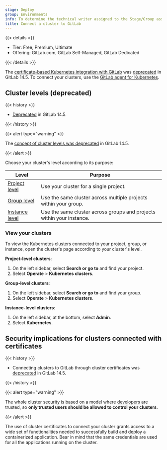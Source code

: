 ```yaml
---
stage: Deploy
group: Environments
info: To determine the technical writer assigned to the Stage/Group associated with this page, see https://handbook.gitlab.com/handbook/product/ux/technical-writing/#assignments
title: Connect a cluster to GitLab
---
```


{{< details >}}

- Tier: Free, Premium, Ultimate
- Offering: GitLab.com, GitLab Self-Managed, GitLab Dedicated

{{< /details >}}

The [certificate-based Kubernetes integration with GitLab](../_index.md)
was [deprecated](https://gitlab.com/groups/gitlab-org/configure/-/epics/8)
in GitLab 14.5. To connect your clusters, use the [GitLab agent for Kubernetes](../../../clusters/agent/_index.md).

## Cluster levels (deprecated)

{{< history >}}

- [Deprecated](https://gitlab.com/groups/gitlab-org/configure/-/epics/8) in GitLab 14.5.

{{< /history >}}

{{< alert type="warning" >}}

The [concept of cluster levels was deprecated](../_index.md#cluster-levels)
in GitLab 14.5.

{{< /alert >}}

Choose your cluster's level according to its purpose:

| Level                                                  | Purpose |
|--------------------------------------------------------|---------|
| [Project level](../../../project/clusters/_index.md)   | Use your cluster for a single project. |
| [Group level](../../../group/clusters/_index.md)       | Use the same cluster across multiple projects within your group. |
| [Instance level](../../../instance/clusters/_index.md) | Use the same cluster across groups and projects within your instance. |

### View your clusters

To view the Kubernetes clusters connected to your project,
group, or instance, open the cluster's page according to
your cluster's level.

**Project-level clusters**:

1. On the left sidebar, select **Search or go to** and find your project.
1. Select **Operate** > **Kubernetes clusters**.

**Group-level clusters**:

1. On the left sidebar, select **Search or go to** and find your group.
1. Select **Operate** > **Kubernetes clusters**.

**Instance-level clusters**:

1. On the left sidebar, at the bottom, select **Admin**.
1. Select **Kubernetes**.

## Security implications for clusters connected with certificates

{{< history >}}

- Connecting clusters to GitLab through cluster certificates was [deprecated](https://gitlab.com/groups/gitlab-org/configure/-/epics/8) in GitLab 14.5.

{{< /history >}}

{{< alert type="warning" >}}

The whole cluster security is based on a model where [developers](../../../permissions.md)
are trusted, so **only trusted users should be allowed to control your clusters**.

{{< /alert >}}

The use of cluster certificates to connect your cluster grants
access to a wide set of functionalities needed to successfully
build and deploy a containerized application. Bear in mind that
the same credentials are used for all the applications running
on the cluster.
